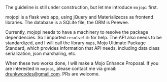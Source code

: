 The guideline is still under construction, but let me introduce `mojopi` first.

mojopi is a flask web app, using jQuery and Materializecss as frontend libraries.
The database is a SQLite file, the ORM is Peewee.

Currently, mojopi needs to have a machinery to resolve the package dependencies.
So I imported `resolvelib` for help. The API also needs to be standardized, and I will
call the library `mups`, Mojo Ultimate Package Standard, which provides information that API needs,
including data class serialization, json marshaling, etc.

When these two works done, I will make a Mojo Enhance Proposal.
If you are interested in `mojopi`, please contact me via gmail: drunkwcodes@gmail.com.
PRs are welcome.